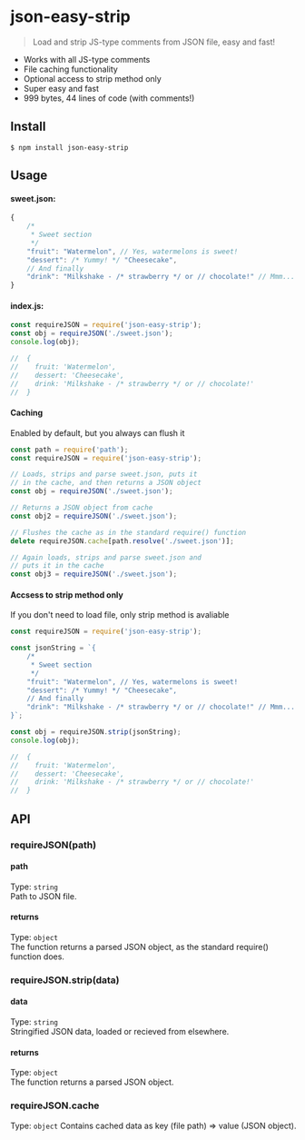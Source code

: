 # json-easy-strip
> Load and strip JS-type comments from JSON file, easy and fast!

- Works with all JS-type comments
- File caching functionality
- Optional access to strip method only
- Super easy and fast
- 999 bytes, 44 lines of code (with comments!)

## Install
```
$ npm install json-easy-strip
```

## Usage
#### sweet.json:
```js
{
	/*
	 * Sweet section
	 */
	"fruit": "Watermelon", // Yes, watermelons is sweet!
	"dessert": /* Yummy! */ "Cheesecake",
	// And finally
	"drink": "Milkshake - /* strawberry */ or // chocolate!" // Mmm...
}
```

#### index.js:
```js
const requireJSON = require('json-easy-strip');
const obj = requireJSON('./sweet.json');
console.log(obj);

//  {
//    fruit: 'Watermelon',
//    dessert: 'Cheesecake',
//    drink: 'Milkshake - /* strawberry */ or // chocolate!'
//  }

```
#### Caching
Enabled by default, but you always can flush it
```js
const path = require('path');
const requireJSON = require('json-easy-strip');

// Loads, strips and parse sweet.json, puts it
// in the cache, and then returns a JSON object
const obj = requireJSON('./sweet.json');

// Returns a JSON object from cache
const obj2 = requireJSON('./sweet.json');

// Flushes the cache as in the standard require() function
delete requireJSON.cache[path.resolve('./sweet.json')];

// Again loads, strips and parse sweet.json and
// puts it in the cache
const obj3 = requireJSON('./sweet.json');

```
#### Accsess to strip method only
If you don't need to load file, only strip method is avaliable
```js
const requireJSON = require('json-easy-strip');

const jsonString = `{
	/*
	 * Sweet section
	 */
	"fruit": "Watermelon", // Yes, watermelons is sweet!
	"dessert": /* Yummy! */ "Cheesecake",
	// And finally
	"drink": "Milkshake - /* strawberry */ or // chocolate!" // Mmm...
}`;

const obj = requireJSON.strip(jsonString);
console.log(obj);

//  {
//    fruit: 'Watermelon',
//    dessert: 'Cheesecake',
//    drink: 'Milkshake - /* strawberry */ or // chocolate!'
//  }
```

## API
### requireJSON(path)
#### path
Type: `string`  
Path to JSON file.

#### returns
Type: `object`  
The function returns a parsed JSON object, as the standard require() function does.

### requireJSON.strip(data)
#### data
Type: `string`  
Stringified JSON data, loaded or recieved from elsewhere.

#### returns
Type: `object`  
The function returns a parsed JSON object.

### requireJSON.cache
Type: `object`
Contains cached data as key (file path) => value (JSON object).
